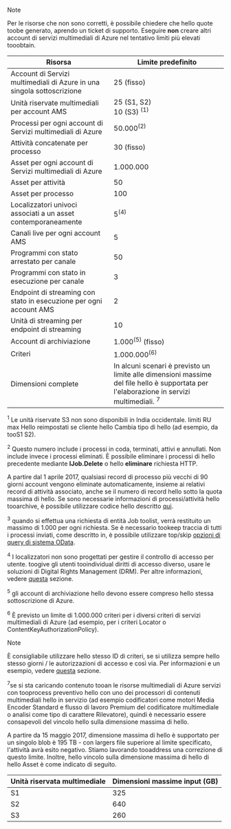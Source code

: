 >[!NOTE]
>Per le risorse che non sono corretti, è possibile chiedere che hello quote toobe generato, aprendo un ticket di supporto. Eseguire **non** creare altri account di servizi multimediali di Azure nel tentativo limiti più elevati tooobtain.

| Risorsa | Limite predefinito | 
| --- | --- | 
| Account di Servizi multimediali di Azure in una singola sottoscrizione | 25 (fisso) |
| Unità riservate multimediali per account AMS |25 (S1, S2)<br/>10 (S3) <sup>(1)</sup> | 
| Processi per ogni account di Servizi multimediali di Azure | 50.000<sup>(2)</sup> |
| Attività concatenate per processo | 30 (fisso) |
| Asset per ogni account di Servizi multimediali di Azure | 1.000.000|
| Asset per attività | 50 |
| Asset per processo | 100 |
| Localizzatori univoci associati a un asset contemporaneamente | 5<sup>(4)</sup> |
| Canali live per ogni account AMS  |5|
| Programmi con stato arrestato per canale  |50|
| Programmi con stato in esecuzione per canale  |3|
| Endpoint di streaming con stato in esecuzione per ogni account AMS |2|
| Unità di streaming per endpoint di streaming  |10 |
| Account di archiviazione | 1.000<sup>(5)</sup> (fisso) |
| Criteri | 1.000.000<sup>(6)</sup> |
| Dimensioni complete| In alcuni scenari è previsto un limite alle dimensioni massime del file hello è supportata per l'elaborazione in servizi multimediali. <sup>7</sup> |
  
<sup>1</sup> Le unità riservate S3 non sono disponibili in India occidentale. limiti RU max Hello reimpostati se cliente hello Cambia tipo di hello (ad esempio, da tooS1 S2). 

<sup>2</sup> Questo numero include i processi in coda, terminati, attivi e annullati. Non include invece i processi eliminati. È possibile eliminare i processi di hello precedente mediante **IJob.Delete** o hello **eliminare** richiesta HTTP.

A partire dal 1 aprile 2017, qualsiasi record di processo più vecchi di 90 giorni account vengono eliminate automaticamente, insieme ai relativi record di attività associato, anche se il numero di record hello sotto la quota massima di hello. Se sono necessarie informazioni di processi/attività hello tooarchive, è possibile utilizzare codice hello descritto [qui](../articles/media-services/media-services-dotnet-manage-entities.md).

<sup>3</sup> quando si effettua una richiesta di entità Job toolist, verrà restituito un massimo di 1.000 per ogni richiesta. Se è necessario tookeep traccia di tutti i processi inviati, come descritto in, è possibile utilizzare top/skip [opzioni di query di sistema OData](http://msdn.microsoft.com/library/gg309461.aspx).

<sup>4</sup> I localizzatori non sono progettati per gestire il controllo di accesso per utente. toogive gli utenti tooindividual diritti di accesso diverso, usare le soluzioni di Digital Rights Management (DRM). Per altre informazioni, vedere [questa](../articles/media-services/media-services-content-protection-overview.md) sezione.

<sup>5</sup> gli account di archiviazione hello devono essere compreso hello stessa sottoscrizione di Azure.

<sup>6</sup> È previsto un limite di 1.000.000 criteri per i diversi criteri di servizi multimediali di Azure (ad esempio, per i criteri Locator o ContentKeyAuthorizationPolicy). 

>[!NOTE]
> È consigliabile utilizzare hello stesso ID di criteri, se si utilizza sempre hello stesso giorni / le autorizzazioni di accesso e così via. Per informazioni e un esempio, vedere [questa](../articles/media-services/media-services-dotnet-manage-entities.md#limit-access-policies) sezione.

<sup>7</sup>se si sta caricando contenuto tooan le risorse multimediali di Azure servizi con tooprocess preventivo hello con uno dei processori di contenuti multimediali hello in servizio (ad esempio codificatori come motori Media Encoder Standard e flusso di lavoro Premium del codificatore multimediale o analisi come tipo di carattere Rilevatore), quindi è necessario essere consapevoli del vincolo hello sulla dimensione massima di hello. 

A partire da 15 maggio 2017, dimensione massima di hello è supportato per un singolo blob è 195 TB - con largers file superiore al limite specificato, l'attività avrà esito negativo. Stiamo lavorando tooaddress una correzione di questo limite. Inoltre, hello vincolo sulla dimensione massima di hello di hello Asset è come indicato di seguito.

| Unità riservata multimediale | Dimensioni massime input (GB)| 
| --- | --- | 
|S1 | 325|
|S2 | 640|
|S3 | 260|
